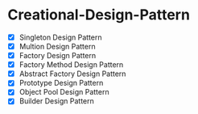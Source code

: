 # Creational-Design-Pattern

- [x] Singleton Design Pattern
- [x] Multion Design Pattern
- [x] Factory Design Pattern
- [x] Factory Method Design Pattern
- [x] Abstract Factory Design Pattern
- [x] Prototype Design Pattern
- [x] Object Pool Design Pattern
- [x] Builder Design Pattern
